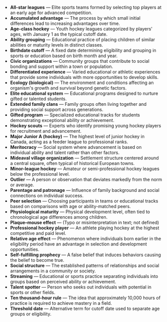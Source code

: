 - **All-star leagues** — Elite sports teams formed by selecting top players at an early age for advanced competition.
- **Accumulated advantage** — The process by which small initial differences lead to increasing advantages over time.
- **Age-class hockey** — Youth hockey leagues categorized by players' ages, with January 1 as the typical cutoff date.
- **Ability grouping** — Educational practice of placing children of similar abilities or maturity levels in distinct classes.
- **Birthdate cutoff** — A fixed date determining eligibility and grouping in sports or education based on birth month and year.
- **Civic organizations** — Community groups that contribute to social bonding and support within a town or population.
- **Differentiated experience** — Varied educational or athletic experiences that provide some individuals with more opportunities to develop skills.
- **Ecology (biological)** — The environment and conditions affecting an organism's growth and survival beyond genetic factors.
- **Elite educational system** — Educational programs designed to nurture gifted or talented students.
- **Extended family clans** — Family groups often living together and providing social support across generations.
- **Gifted program** — Specialized educational tracks for students demonstrating exceptional ability or achievement.
- **Hockey scouts** — Experts who identify promising young hockey players for recruitment and advancement.
- **Major Junior A (hockey)** — The highest level of junior hockey in Canada, acting as a feeder league to professional ranks.
- **Meritocracy** — Social system where advancement is based on individual ability and talent rather than other factors.
- **Mideaval village organization** — Settlement structure centered around a central square, often typical of historical European towns.
- **Minor-league hockey** — Amateur or semi-professional hockey leagues below the professional level.
- **Outlier** — A person or observation that deviates markedly from the norm or average.
- **Parentage and patronage** — Influence of family background and social connections on individual success.
- **Peer selection** — Choosing participants in teams or educational tracks based on comparisons with age or ability-matched peers.
- **Physiological maturity** — Physical development level, often tied to chronological age differences among children.
- **Plaque–mouse effect** — (Typo or misinterpretation in text; not defined)
- **Professional hockey player** — An athlete playing hockey at the highest competitive and paid level.
- **Relative age effect** — Phenomenon where individuals born earlier in the eligibility period have an advantage in selection and development opportunities.
- **Self-fulfilling prophecy** — A false belief that induces behaviors causing the belief to become true.
- **Social structure** — The established patterns of relationships and social arrangements in a community or society.
- **Streaming** — Educational or sports practice separating individuals into groups based on perceived ability or achievement.
- **Talent spotter** — Person who seeks out individuals with potential in sports or other fields.
- **Ten thousand-hour rule** — The idea that approximately 10,000 hours of practice is required to achieve mastery in a field.
- **Threshold date** — Alternative term for cutoff date used to separate age groups or eligibility.
